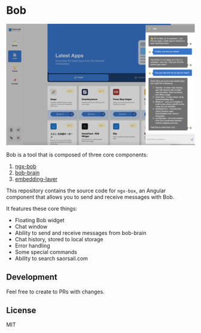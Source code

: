 # Bob

![Bob Screenshot](.github/screenshots/bob.webp)

Bob is a tool that is composed of three core components:

1. [ngx-bob](https://github.com/scottstraughan/ngx-bob/tree/main/projects/bob)
2. [bob-brain](https://github.com/scottstraughan/bob-brain)
3. [embedding-layer](https://github.com/scottstraughan/saorsail-popular-db/blob/main/src/embeddings/__init__.py)

This repository contains the source code for `ngx-box`, an Angular component that allows you to send and receive 
messages with Bob.

It features these core things:

- Floating Bob widget
- Chat window
- Ability to send and receive messages from bob-brain
- Chat history, stored to local storage
- Error handling
- Some special commands
- Ability to search saorsail.com

## Development

Feel free to create to PRs with changes.

## License

MIT